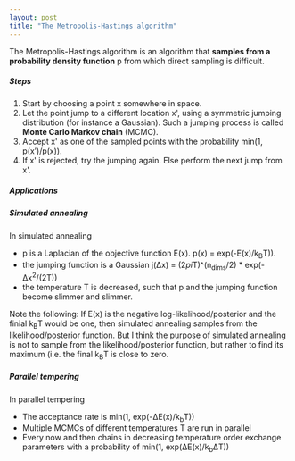 ```yaml
---
layout: post
title: "The Metropolis-Hastings algorithm"
---
```


The Metropolis-Hastings algorithm is an algorithm that **samples from a probability density function** p from which direct sampling is difficult.

##### [](#header-4)Steps

1.  Start by choosing a point x somewhere in space.
2.  Let the point jump to a different location x', using a symmetric jumping distribution (for instance a Gaussian). Such a jumping process is called **Monte Carlo Markov chain** (MCMC). 
3.  Accept x' as one of the sampled points with the probability min(1, p(x’)/p(x)).
4.  If x' is rejected, try the jumping again. Else perform the next jump from x'.

##### [](#header-4)Applications

##### [](#header-5)Simulated annealing

In simulated annealing
*   p is a Laplacian of the objective function E(x).
      p(x) = exp(-E(x)/k<sub>B</sub>T)).
*   the jumping function is a Gaussian j(Δx) = (2*pi*T)^(n<sub>dims</sub>/2) * exp(-Δx<sup>2</sup>/(2T))
*   the temperature T is decreased, such that p and the jumping function become slimmer and slimmer.

Note the following: If E(x) is the negative log-likelihood/posterior and the finial k<sub>B</sub>T would be one, then simulated annealing samples from the likelihood/posterior function. But I think the purpose of simulated annealing is not to sample from the likelihood/posterior function, but rather to find its maximum (i.e. the final k<sub>B</sub>T is close to zero.

##### [](#header-5)Parallel tempering
In parallel tempering
*   The acceptance rate is min(1, exp(-ΔE(x)/k<sub>b</sub>T))
*   Multiple MCMCs of different temperatures T are run in parallel
*   Every now and then chains in decreasing temperature order exchange parameters with a probability of min(1, exp(ΔE(x)/k<sub>b</sub>ΔT))

